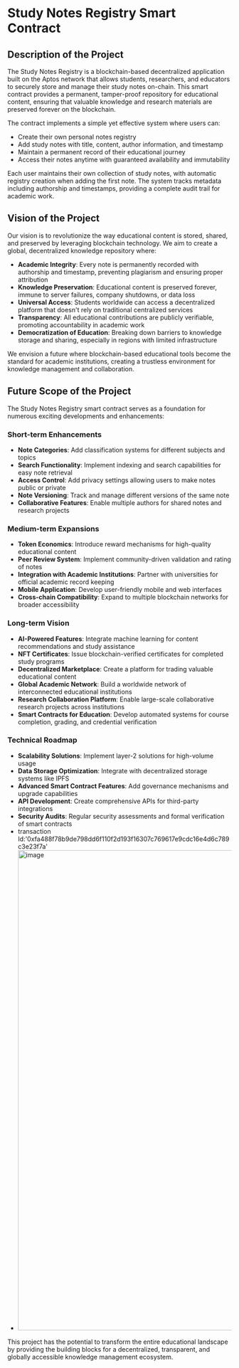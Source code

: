 # Study Notes Registry Smart Contract

## Description of the Project

The Study Notes Registry is a blockchain-based decentralized application built on the Aptos network that allows students, researchers, and educators to securely store and manage their study notes on-chain. This smart contract provides a permanent, tamper-proof repository for educational content, ensuring that valuable knowledge and research materials are preserved forever on the blockchain.

The contract implements a simple yet effective system where users can:
- Create their own personal notes registry
- Add study notes with title, content, author information, and timestamp
- Maintain a permanent record of their educational journey
- Access their notes anytime with guaranteed availability and immutability

Each user maintains their own collection of study notes, with automatic registry creation when adding the first note. The system tracks metadata including authorship and timestamps, providing a complete audit trail for academic work.

## Vision of the Project

Our vision is to revolutionize the way educational content is stored, shared, and preserved by leveraging blockchain technology. We aim to create a global, decentralized knowledge repository where:

- **Academic Integrity**: Every note is permanently recorded with authorship and timestamp, preventing plagiarism and ensuring proper attribution
- **Knowledge Preservation**: Educational content is preserved forever, immune to server failures, company shutdowns, or data loss
- **Universal Access**: Students worldwide can access a decentralized platform that doesn't rely on traditional centralized services
- **Transparency**: All educational contributions are publicly verifiable, promoting accountability in academic work
- **Democratization of Education**: Breaking down barriers to knowledge storage and sharing, especially in regions with limited infrastructure

We envision a future where blockchain-based educational tools become the standard for academic institutions, creating a trustless environment for knowledge management and collaboration.

## Future Scope of the Project

The Study Notes Registry smart contract serves as a foundation for numerous exciting developments and enhancements:

### Short-term Enhancements
- **Note Categories**: Add classification systems for different subjects and topics
- **Search Functionality**: Implement indexing and search capabilities for easy note retrieval
- **Access Control**: Add privacy settings allowing users to make notes public or private
- **Note Versioning**: Track and manage different versions of the same note
- **Collaborative Features**: Enable multiple authors for shared notes and research projects

### Medium-term Expansions
- **Token Economics**: Introduce reward mechanisms for high-quality educational content
- **Peer Review System**: Implement community-driven validation and rating of notes
- **Integration with Academic Institutions**: Partner with universities for official academic record keeping
- **Mobile Application**: Develop user-friendly mobile and web interfaces
- **Cross-chain Compatibility**: Expand to multiple blockchain networks for broader accessibility

### Long-term Vision
- **AI-Powered Features**: Integrate machine learning for content recommendations and study assistance
- **NFT Certificates**: Issue blockchain-verified certificates for completed study programs
- **Decentralized Marketplace**: Create a platform for trading valuable educational content
- **Global Academic Network**: Build a worldwide network of interconnected educational institutions
- **Research Collaboration Platform**: Enable large-scale collaborative research projects across institutions
- **Smart Contracts for Education**: Develop automated systems for course completion, grading, and credential verification

### Technical Roadmap
- **Scalability Solutions**: Implement layer-2 solutions for high-volume usage
- **Data Storage Optimization**: Integrate with decentralized storage systems like IPFS
- **Advanced Smart Contract Features**: Add governance mechanisms and upgrade capabilities
- **API Development**: Create comprehensive APIs for third-party integrations
- **Security Audits**: Regular security assessments and formal verification of smart contracts
- transaction Id:'0xfa488f78b9de798dd6f110f2d193f16307c769617e9cdc16e4d6c789c3e23f7a'
- <img width="1920" height="1080" alt="image" src="https://github.com/user-attachments/assets/f120f6a3-30e6-4f21-a8eb-30e8c1b1d085" />


This project has the potential to transform the entire educational landscape by providing the building blocks for a decentralized, transparent, and globally accessible knowledge management ecosystem.
